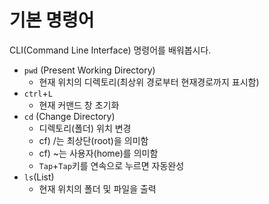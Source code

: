 # 기본 명령어

CLI(Command Line Interface) 명령어를 배워봅시다.

- `pwd` (Present Working Directory)
  - 현재 위치의 디렉토리(최상위 경로부터 현재경로까지 표시함) 
- `ctrl`+`L` 
  - 현재 커맨드 창 초기화
- `cd` (Change Directory)
  - 디렉토리(폴더) 위치 변경
  - cf) /는 최상단(root)을 의미함
  - cf) ~는 사용자(home)를 의미함
  - `Tap`+`Tap`키를 연속으로 누르면 자동완성
- `ls`(List)
  - 현재 위치의 폴더 및 파일을 출력

